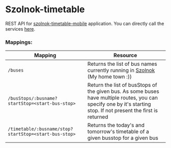 # Szolnok-timetable

REST API for [szolnok-timetable-mobile](https://github.com/cszoltan422/szolnok-timetable/) application. 
You can directly call the services [here](http://45.76.89.91/).

### Mappings:

| Mapping       | Resource      |
| ------------- | ------------- |
| `/buses`        | Returns the list of bus names currently running in [Szolnok](https://www.google.hu/maps/place/Szolnok/@47.1803166,20.043589,11z/data=!3m1!4b1!4m5!3m4!1s0x474141123b36bec5:0x400c4290c1e11d0!8m2!3d47.1621355!4d20.1824712) (My home town :))  |
| `/busStops/:busname?startStop=<start-bus-stop>`  | Return the list of busStops of the given bus. As some buses have multiple routes, you can specify one by it's starting stop. If not present the first is returned  |
| `/timetable/:busname/stop?startStop=<start-bus-stop>` | Returns the today's and tomorrow's timetable of a given busstop for a given bus  |
